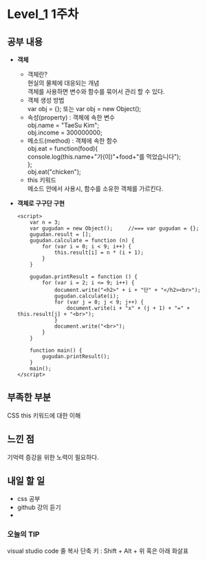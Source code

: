 # Level_1 1주차

## 공부 내용
- **객체**  
    - 객체란?  
    현실의 물체에 대응되는 개념  
    객체를 사용하면 변수와 함수를 묶어서 관리 할 수 있다.  
    - 객체 생성 방법  
    var obj = {}; 또는 var obj = new Object();  
    - 속성(property) : 객체에 속한 변수  
    obj.name = "TaeSu Kim";  
    obj.income = 300000000;  
    - 메소드(method) : 객체에 속한 함수  
    obj.eat = function(food){  
        console.log(this.name+"가(이)"+food+"를 먹었습니다");  
    };  
    obj.eat("chicken");  
    - this 키워드  
    메소드 안에서 사용시, 함수를 소유한 객체를 가르킨다.

- **객체로 구구단 구현**  
    ~~~
   <script>
        var n = 3;
        var gugudan = new Object();     //=== var gugudan = {};
        gugudan.result = [];
        gugudan.calculate = function (n) {
            for (var i = 0; i < 9; i++) {
                this.result[i] = n * (i + 1);
            }
        }

        gugudan.printResult = function () {
            for (var i = 2; i <= 9; i++) {
                document.write("<h2>" + i + "단" + "</h2><br>");
                gugudan.calculate(i);
                for (var j = 0; j < 9; j++) {
                    document.write(i + "x" + (j + 1) + "=" + this.result[j] + "<br>");
                }
                document.write("<br>");
            }
        }

        function main() {
            gugudan.printResult();
        }
        main();
    </script>
    ~~~
## 부족한 부분
CSS
this 키워드에 대한 이해

## 느낀 점
기억력 증강을 위한 노력이 필요하다.

## 내일 할 일
- css 공부
- github 강의 듣기
- 

### **오늘의 TIP**  
visual studio code 줄 복사 단축 키 : Shift + Alt + 위 혹은 아래 화살표  
